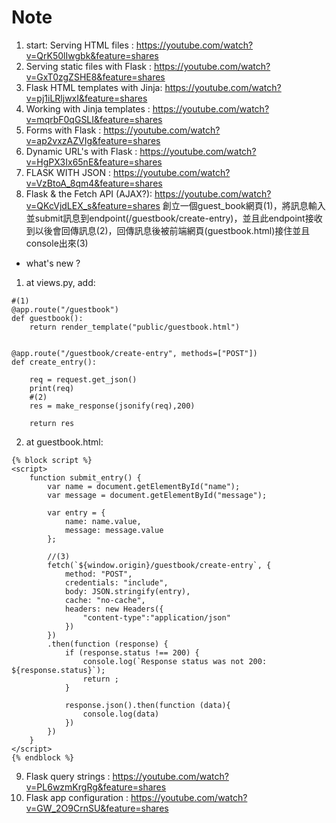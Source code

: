 # Note
1. start: Serving HTML files : https://youtube.com/watch?v=QrK50lIwgbk&feature=shares
2. Serving static files with Flask : https://youtube.com/watch?v=GxT0zgZSHE8&feature=shares
3. Flask HTML templates with Jinja: https://youtube.com/watch?v=pj1iLRljwxI&feature=shares
4. Working with Jinja templates : https://youtube.com/watch?v=mqrbF0qGSLI&feature=shares
5. Forms with Flask : https://youtube.com/watch?v=ap2vxzAZVIg&feature=shares
6. Dynamic URL's with Flask : https://youtube.com/watch?v=HgPX3Ix65nE&feature=shares
7. FLASK WITH JSON : https://youtube.com/watch?v=VzBtoA_8qm4&feature=shares
8. Flask & the Fetch API (AJAX?): https://youtube.com/watch?v=QKcVjdLEX_s&feature=shares
創立一個guest_book網頁(1)，將訊息輸入並submit訊息到endpoint(/guestbook/create-entry)，並且此endpoint接收到以後會回傳訊息(2)，回傳訊息後被前端網頁(guestbook.html)接住並且console出來(3)
* what's new ?
1. at views.py, add:
```
#(1)
@app.route("/guestbook")
def guestbook():
    return render_template("public/guestbook.html")


@app.route("/guestbook/create-entry", methods=["POST"])
def create_entry():

    req = request.get_json()
    print(req)
    #(2)
    res = make_response(jsonify(req),200)

    return res
```
2. at guestbook.html:
```
{% block script %}
<script>
    function submit_entry() {
        var name = document.getElementById("name");
        var message = document.getElementById("message");

        var entry = {
            name: name.value,
            message: message.value
        };

        //(3)
        fetch(`${window.origin}/guestbook/create-entry`, {
            method: "POST",
            credentials: "include",
            body: JSON.stringify(entry),
            cache: "no-cache",
            headers: new Headers({
                "content-type":"application/json"
            })
        })
        .then(function (response) {
            if (response.status !== 200) {
                console.log(`Response status was not 200: ${response.status}`);
                return ;
            }

            response.json().then(function (data){
                console.log(data)
            })
        })
    }
</script>
{% endblock %}
```
9. Flask query strings : https://youtube.com/watch?v=PL6wzmKrgRg&feature=shares
10. Flask app configuration : https://youtube.com/watch?v=GW_2O9CrnSU&feature=shares

